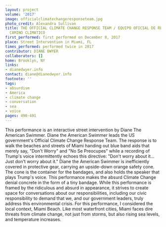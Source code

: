 ```yaml
---
layout: project
volume: '2017'
image: officialclimatechangeresponseteam.jpg
photo_credit: Alexandra Sullivan
title: THE OFFICIAL CLIMATE CHANGE RESPONSE TEAM / EQUIPO OFICIAL DE RESQUESTA AL
  CAMINO CLIMATICO
first_performed: first performed on December 8, 2017
place: Street Intervention in Miami, FL
times_performed: performed twice in 2017
contributor: DIANE DWYER
collaborators: []
home: Brooklyn, NY
links:
- dianedwyer.info
contact: diane@dianedwyer.info
footnote: ''
tags:
- absurdism
- America
- climate change
- conversation
- sea
- voice
pages: 490-491
---
```


This performance is an interactive street intervention by Diane The American Swimmer. Diane the American Swimmer leads the US government's Official Climate Change Response Team. The response is to walk the beaches and streets of Miami handing out blue band aids that merely say, "Don't Worry" and "No Se Preocupes" while a recording of Trump's voice intermittently echoes this directive: "Don't worry about it&hellip; Just don't worry about it." Diane the American Swimmer is inefficiently covered in protective gear, carrying an upside-down orange safety cone. The cone is the container for the bandages, and also holds the speaker that plays Trump's voice. This performance makes the absurd Climate Change denial concrete in the form of a tiny bandage. While this performance is framed by the ridiculous and absurd in appearance, it strives to create space for conversations about our responsibilities, including our civic responsibility to demand that we, and our government leaders, truly address this environmental crisis. For this performance, I considered the local context, Miami Beach. Like most waterfront cities, Miami faces dire threats from climate change, not just from storms, but also rising sea levels, and temperature increases.
